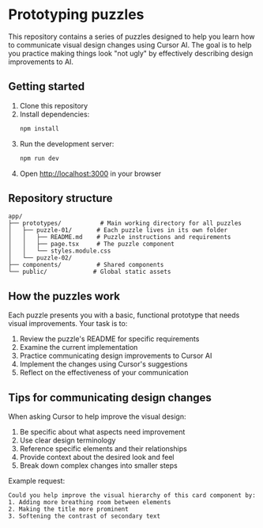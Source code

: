 # Prototyping puzzles

This repository contains a series of puzzles designed to help you learn how to communicate visual design changes using Cursor AI. The goal is to help you practice making things look "not ugly" by effectively describing design improvements to AI.

## Getting started

1. Clone this repository
2. Install dependencies:
   ```bash
   npm install
   ```
3. Run the development server:
   ```bash
   npm run dev
   ```
4. Open [http://localhost:3000](http://localhost:3000) in your browser

## Repository structure

```
app/
├── prototypes/           # Main working directory for all puzzles
│   ├── puzzle-01/       # Each puzzle lives in its own folder
│   │   ├── README.md    # Puzzle instructions and requirements
│   │   ├── page.tsx     # The puzzle component
│   │   └── styles.module.css
│   └── puzzle-02/
├── components/          # Shared components
└── public/             # Global static assets
```

## How the puzzles work

Each puzzle presents you with a basic, functional prototype that needs visual improvements. Your task is to:

1. Review the puzzle's README for specific requirements
2. Examine the current implementation
3. Practice communicating design improvements to Cursor AI
4. Implement the changes using Cursor's suggestions
5. Reflect on the effectiveness of your communication


## Tips for communicating design changes

When asking Cursor to help improve the visual design:

1. Be specific about what aspects need improvement
2. Use clear design terminology
3. Reference specific elements and their relationships
4. Provide context about the desired look and feel
5. Break down complex changes into smaller steps

Example request:
```
Could you help improve the visual hierarchy of this card component by:
1. Adding more breathing room between elements
2. Making the title more prominent
3. Softening the contrast of secondary text
```
